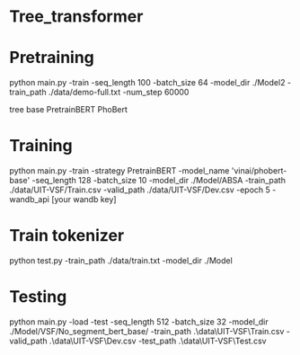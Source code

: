 # Tree_transformer

# Pretraining

python main.py -train -seq_length 100 -batch_size 64 -model_dir ./Model2 -train_path ./data/demo-full.txt -num_step 60000

tree base PretrainBERT PhoBert
# Training 
python main.py -train -strategy PretrainBERT -model_name 'vinai/phobert-base' -seq_length 128 -batch_size 10 -model_dir ./Model/ABSA -train_path ./data/UIT-VSF/Train.csv -valid_path ./data/UIT-VSF/Dev.csv -epoch 5 -wandb_api [your wandb key]


# Train tokenizer
python test.py -train_path ./data/train.txt -model_dir ./Model

# Testing

python main.py -load -test -seq_length 512 -batch_size 32 -model_dir ./Model/VSF/No_segment_bert_base/ -train_path .\data\UIT-VSF\Train.csv -valid_path .\data\UIT-VSF\Dev.csv -test_path .\data\UIT-VSF\Test.csv

